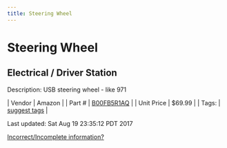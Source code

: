 ```yaml
---
title: Steering Wheel
---
```


# Steering Wheel
## Electrical / Driver Station
Description: 	USB steering wheel - like 971 

| Vendor | Amazon | 
| Part # | [B00FB5R1AQ](http://www.amazon.com/Thrustmaster-VG-Ferrari-Racing-Wheel-PlayStation/dp/B00FB5R1AQ) | 
| Unit Price | $69.99 | 
| Tags: | [suggest tags](https://docs.google.com/forms/d/e/1FAIpQLSeWyY8v3RgOty-MyWmh9U0iivNYN_molChYyS-0U-o-kOAv_g/viewform) | 

Last updated: Sat Aug 19 23:35:12 PDT 2017

 [Incorrect/Incomplete information?](https://docs.google.com/forms/d/e/1FAIpQLSeWyY8v3RgOty-MyWmh9U0iivNYN_molChYyS-0U-o-kOAv_g/viewform)